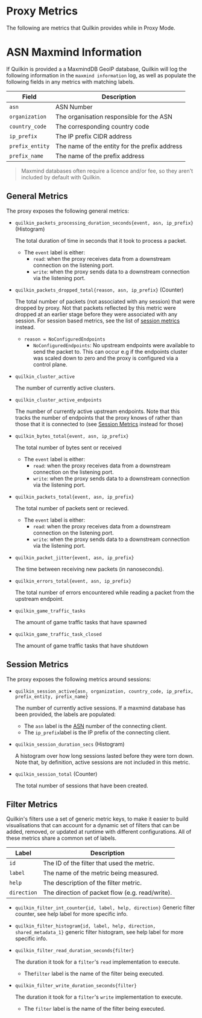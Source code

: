 # Proxy Metrics

The following are metrics that Quilkin provides while in Proxy Mode.

# ASN Maxmind Information

If Quilkin is provided a a MaxmindDB GeoIP database, Quilkin will log the
following information in the `maxmind information` log, as well as populate
the following fields in any metrics with matching labels.

| Field           | Description                                   |
|-----------------|-----------------------------------------------|
| `asn`           | ASN Number                                    |
| `organization`  | The organisation responsible for the ASN      |
| `country_code`  | The corresponding country code                |
| `ip_prefix`     | The IP prefix CIDR address                    |
| `prefix_entity` | The name of the entity for the prefix address |
| `prefix_name`   | The name of the prefix address                |

> Maxmind databases often require a licence and/or fee, so they aren't included
> by default with Quilkin.

## General Metrics

The proxy exposes the following general metrics:

* `quilkin_packets_processing_duration_seconds{event, asn, ip_prefix}` (Histogram)

  The total duration of time in seconds that it took to process a packet.
    * The `event` label is either:
        * `read`: when the proxy receives data from a downstream connection on the listening port.
        * `write`: when the proxy sends data to a downstream connection via the listening port.

* `quilkin_packets_dropped_total{reason, asn, ip_prefix}` (Counter)

  The total number of packets (not associated with any session) that were dropped by proxy.
  Not that packets reflected by this metric were dropped at an earlier stage before they were associated with any session. For session based metrics, see the list of [session metrics][session-metrics] instead.
    * `reason = NoConfiguredEndpoints`
        * `NoConfiguredEndpoints`: No upstream endpoints were available to send the packet to. This can occur e.g if the endpoints cluster was scaled down to zero and the proxy is configured via a control plane.

* `quilkin_cluster_active`

  The number of currently active clusters.

* `quilkin_cluster_active_endpoints`

  The number of currently active upstream endpoints. Note that this tracks the number of endpoints that the proxy
  knows of rather than those that it is connected to (see [Session Metrics][session-metrics] instead for those)

* `quilkin_bytes_total{event, asn, ip_prefix}`

   The total number of bytes sent or received
  * The `event` label is either:
    * `read`: when the proxy receives data from a downstream connection on the listening port.
    * `write`: when the proxy sends data to a downstream connection via the listening port.

* `quilkin_packets_total{event, asn, ip_prefix}`

  The total number of packets sent or recieved.
  * The `event` label is either:
    * `read`: when the proxy receives data from a downstream connection on the listening port.
    * `write`: when the proxy sends data to a downstream connection via the listening port.

* `quilkin_packet_jitter{event, asn, ip_prefix}`

  The time between receiving new packets (in nanoseconds).

* `quilkin_errors_total{event, asn, ip_prefix}`

  The total number of errors encountered while reading a packet from the upstream endpoint.

* `quilkin_game_traffic_tasks`

  The amount of game traffic tasks that have spawned

* `quilkin_game_traffic_task_closed`
   
  The amount of game traffic tasks that have shutdown

## Session Metrics

The proxy exposes the following metrics around sessions:

* `quilkin_session_active{asn, organization, country_code, ip_prefix, prefix_entity, prefix_name}`

  The number of currently active sessions. If a maxmind database has been
  provided, the labels are populated:
  * The `asn` label is the [ASN](https://en.wikipedia.org/wiki/Autonomous_system_(Internet)) number of the connecting
    client.
  * The `ip_prefix`label is the IP prefix of the connecting client.

* `quilkin_session_duration_secs` (Histogram)

  A histogram over how long sessions lasted before they were torn down. Note that, by definition, active sessions are not included in this metric.

* `quilkin_session_total` (Counter)

  The total number of sessions that have been created.

## Filter Metrics
Quilkin's filters use a set of generic metric keys, to make it easier to build visualisations that can account for
a dynamic set of filters that can be added, removed, or updated at runtime with different configurations. All of
these metrics share a common set of labels.

| Label | Description |
|-------|-------------|
| `id` | The ID of the filter that used the metric. |
| `label` | The name of the metric being measured. |
| `help` | The description of the filter metric. |
| `direction` | The direction of packet flow (e.g. read/write). |

* `quilkin_filter_int_counter{id, label, help, direction}`
  Generic filter counter, see help label for more specific info.

* `quilkin_filter_histogram{id, label, help, direction, shared_metadata_1}`
  generic filter histogram, see help label for more specific info.

* `quilkin_filter_read_duration_seconds{filter}`

  The duration it took for a `filter`'s `read` implementation to execute.
  * The`filter` label is the name of the filter being executed.

* `quilkin_filter_write_duration_seconds{filter}`

  The duration it took for a `filter`'s `write` implementation to execute.
  * The `filter` label is the name of the filter being executed.

[session-metrics]: #session-metrics
